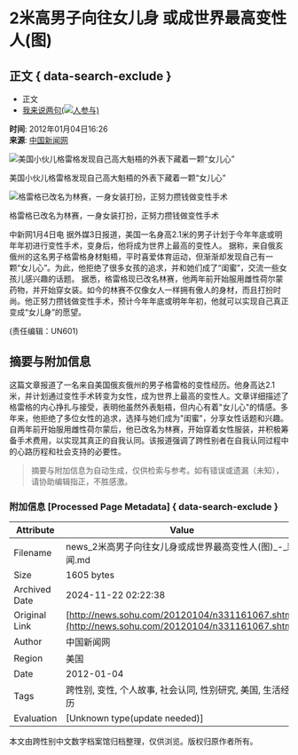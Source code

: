 # 2米高男子向往女儿身 或成世界最高变性人(图)

## 正文 { data-search-exclude }


- 正文
- [我来说两句(![](https://comment.news.sohu.com/upload/comment4/images/loading_blue.gif)人参与)](https://pinglun.sohu.com/s331161067.html)

**时间**: 2012年01月04日16:26  
**来源**: [中国新闻网](https://www.chinanews.com.cn/gj/2012/01-04/3580598.shtml)

![美国小伙儿格雷格发现自己高大魁梧的外表下藏着一颗“女儿心”](https://photocdn.sohu.com/20120104/Img331161068.jpg)

美国小伙儿格雷格发现自己高大魁梧的外表下藏着一颗“女儿心”

![格雷格已改名为林赛，一身女装打扮，正努力攒钱做变性手术](https://photocdn.sohu.com/20120104/Img331161069.jpg)

格雷格已改名为林赛，一身女装打扮，正努力攒钱做变性手术

中新网1月4日电 据外媒3日报道，美国一名身高2.1米的男子计划于今年年底或明年年初进行变性手术，变身后，他将成为世界上最高的变性人。 据称，来自俄亥俄州的这名男子格雷格身材魁梧，平时喜爱体育运动，但渐渐却发现自己有一颗“女儿心”。为此，他拒绝了很多女孩的追求，并和她们成了“闺蜜”，交流一些女孩儿感兴趣的话题。 据悉，格雷格现已改名林赛，他两年前开始服用雌性荷尔蒙药物，并开始穿女装。如今的林赛不仅像女人一样拥有傲人的身材，而且打扮时尚。他正努力攒钱做变性手术，预计今年年底或明年年初，他就可以实现自己真正变成“女儿身”的愿望。

(责任编辑：UN601)
<!-- tcd_original_link http://news.sohu.com/20120104/n331161067.shtml -->
## 摘要与附加信息

<!-- tcd_abstract -->
这篇文章报道了一名来自美国俄亥俄州的男子格雷格的变性经历。他身高达2.1米，并计划通过变性手术转变为女性，成为世界上最高的变性人。文章详细描述了格雷格的内心挣扎与接受，表明他虽然外表魁梧，但内心有着"女儿心"的情感。多年来，他拒绝了多位女性的追求，选择与她们成为"闺蜜"，分享女性话题和兴趣。自两年前开始服用雌性荷尔蒙后，他已改名为林赛，开始穿着女性服装，并积极筹备手术费用，以实现其真正的自我认同。该报道强调了跨性别者在自我认同过程中的心路历程和社会支持的必要性。
<!-- tcd_abstract_end -->

> 摘要与附加信息为自动生成，仅供检索与参考。如有错误或遗漏（未知），请协助编辑指正，不胜感激。

### 附加信息 [Processed Page Metadata] { data-search-exclude }

| Attribute       | Value                                  |
|-----------------|----------------------------------------|
| Filename        | news_2米高男子向往女儿身或成世界最高变性人(图)_-_新闻.md                             |
| Size            | 1605 bytes                           |
| Archived Date   | 2024-11-22 02:22:38                             |
| Original Link   | [http://news.sohu.com/20120104/n331161067.shtml](http://news.sohu.com/20120104/n331161067.shtml)                       |
| Author          | 中国新闻网                               |
| Region          | 美国                               |
| Date            | 2012-01-04                                 |
| Tags            | 跨性别, 变性, 个人故事, 社会认同, 性别研究, 美国, 生活经历                                 |
| Evaluation            | [Unknown type(update needed)]                                 |
<!-- tcd_table_end -->

本文由跨性别中文数字档案馆归档整理，仅供浏览。版权归原作者所有。
